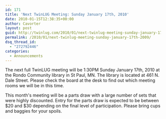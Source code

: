 ```yaml
---
id: 171
title: 'Next TwinLUG Meeting: Sunday January 17th, 2010'
date: 2010-01-15T12:38:35+00:00
author: Cavorter
layout: post
guid: http://twinlug.com/2010/01/next-twinlug-meeting-sunday-january-17th-2009/
permalink: /2010/01/next-twinlug-meeting-sunday-january-17th-2009/
dsq_thread_id:
  - "272792446"
categories:
  - Announcements
---
```

The next full TwinLUG meeting will be 1:30PM Sunday January 17th, 2010 at the Rondo Community library in St Paul, MN. The library is located at 461 N. Dale Street. Please check the board at the desk to find out which meeting rooms we will be in this time.

This month's meeting will be a parts draw with a large number of sets that were highly discounted. Entry for the parts draw is expected to be between $20 and $30 depending on the final level of participation. Please bring cups and baggies for your spoils.